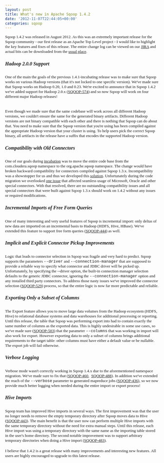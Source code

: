 ```yaml
---
layout: post
title: What's new in Apache Sqoop 1.4.2
date: '2012-11-07T22:44:05+00:00'
categories: sqoop
---
```

<p><b id="internal-source-marker_0.7268701861612499" style="font-family: 'Times New Roman'; font-size: medium; font-weight: normal; "> </b></p> 
  <p><b id="internal-source-marker_0.7268701861612499" style="font-family: 'Times New Roman'; font-size: medium; font-weight: normal; "><span style="font-size: 13px; font-family: Verdana; background-color: transparent; vertical-align: baseline; white-space: pre-wrap; ">Sqoop 1.4.2 was released in August 2012. As this was an extremely important release for the Sqoop community - our first release as an Apache Top Level project - I would like to highlight the key features and fixes of this release. The entire change log can be viewed on our </span><a href="https://issues.apache.org/jira/secure/ReleaseNote.jspa?projectId=12311320&amp;version=12320141"><span style="font-size: 13px; font-family: Verdana; background-color: transparent; vertical-align: baseline; white-space: pre-wrap; ">JIRA</span></a><span style="font-size: 13px; font-family: Verdana; background-color: transparent; vertical-align: baseline; white-space: pre-wrap; "> and actual bits can be downloaded from the </span><a href="http://www.apache.org/dyn/closer.cgi/sqoop/"><span style="font-size: 13px; font-family: Verdana; background-color: transparent; vertical-align: baseline; white-space: pre-wrap; ">usual place</span></a><span style="font-size: 13px; font-family: Verdana; background-color: transparent; vertical-align: baseline; white-space: pre-wrap; ">. </span></b> </p> 
  <h5 dir="ltr" style="display: inline !important; "><b id="internal-source-marker_0.7268701861612499" style="font-family: 'Times New Roman'; font-size: medium; font-weight: normal; "><span style="font-family: Verdana; background-color: transparent; vertical-align: baseline; white-space: pre-wrap; "><b id="internal-source-marker_0.7268701861612499" style="white-space: normal; font-family: 'Times New Roman'; font-weight: normal; "> 
          <h5 dir="ltr"><span style="font-family: Verdana; background-color: transparent; vertical-align: baseline; white-space: pre-wrap; ">Hadoop 2.0.0 Support</span></h5></b></span></b></h5> 
  <p><b id="internal-source-marker_0.7268701861612499" style="font-family: 'Times New Roman'; font-size: medium; font-weight: normal; "><span style="font-size: 13px; font-family: Verdana; background-color: transparent; vertical-align: baseline; white-space: pre-wrap; ">One of the main the goals of the previous 1.4.1-incubating release was to make sure that Sqoop works on various Hadoop versions (that it's not locked to one specific version). We've made sure that Sqoop works on Hadoop 0.20, 1.0 and 0.23. We're excited to announce that in Sqoop 1.4.2 we've added support for Hadoop 2.0.x (</span><a href="https://issues.apache.org/jira/browse/SQOOP-574"><span style="font-size: 13px; font-family: Verdana; background-color: transparent; vertical-align: baseline; white-space: pre-wrap; ">SQOOP-574</span></a><span style="font-size: 13px; font-family: Verdana; background-color: transparent; vertical-align: baseline; white-space: pre-wrap; ">) and so now Sqoop will work on four different major Hadoop releases!</span></b></p><b id="internal-source-marker_0.7268701861612499" style="font-family: 'Times New Roman'; font-size: medium; font-weight: normal; "><span style="font-size: 13px; font-family: Verdana; background-color: transparent; vertical-align: baseline; white-space: pre-wrap; "></span><br /><span style="font-size: 13px; font-family: Verdana; background-color: transparent; vertical-align: baseline; white-space: pre-wrap; ">Even though we made sure that the same codebase will work across all different Hadoop versions, we couldn't ensure the same for the generated binary artifacts. Different Hadoop versions are not binary compatible with each other and there is nothing that Sqoop can do about that. You need to make sure that the Sqoop version that you're using has been compiled against the appropriate Hadoop version that your cluster is using. To help users pick the correct Sqoop binary, all artifacts in the release have a suffix that encodes the supported Hadoop version.</span><br /> 
    <h5 dir="ltr"><span style="font-family: Verdana; background-color: transparent; vertical-align: baseline; white-space: pre-wrap; ">Compatibility with Old Connectors</span></h5><span style="font-size: 13px; font-family: Verdana; background-color: transparent; vertical-align: baseline; white-space: pre-wrap; ">One of our goals during </span><a href="http://incubator.apache.org/"><span style="font-size: 13px; font-family: Verdana; background-color: transparent; vertical-align: baseline; white-space: pre-wrap; ">incubation</span></a><span style="font-size: 13px; font-family: Verdana; background-color: transparent; vertical-align: baseline; white-space: pre-wrap; "> was to move the entire code base from the com.cloudera.sqoop namespace to the org.apache.sqoop namespace. The change would have broken backward compatibility for connectors compiled against Sqoop 1.3.x. Incompatibility was a showstopper for us and thus we developed this </span><a href="https://cwiki.apache.org/confluence/display/SQOOP/Namespace+Migration"><span style="font-size: 13px; font-family: Verdana; background-color: transparent; vertical-align: baseline; white-space: pre-wrap; ">solution</span></a><span style="font-size: 13px; font-family: Verdana; background-color: transparent; vertical-align: baseline; white-space: pre-wrap; ">. Unfortunately during the code migration we overlooked </span><a href="https://issues.apache.org/jira/browse/SQOOP-480"><span style="font-size: 13px; font-family: Verdana; background-color: transparent; vertical-align: baseline; white-space: pre-wrap; ">one issue</span></a><span style="font-size: 13px; font-family: Verdana; background-color: transparent; vertical-align: baseline; white-space: pre-wrap; "> that affected seamless usage of Microsoft, Oracle and other special connectors. With that resolved, there are no outstanding compatibility issues and all special connectors that were built against Sqoop 1.3.x should work on 1.4.2 without any issues or required modifications.</span><br /> 
    <h5 dir="ltr"><span style="font-family: Verdana; background-color: transparent; vertical-align: baseline; white-space: pre-wrap; ">Incremental Imports of Free Form Queries</span></h5><span style="font-size: 13px; font-family: Verdana; background-color: transparent; vertical-align: baseline; white-space: pre-wrap; ">One of many interesting and very useful features of Sqoop is incremental import: only deltas of new data are imported on an incremental basis to Hadoop (HDFS, Hive, HBase). We've extended this feature to support free form queries (</span><a href="https://issues.apache.org/jira/browse/SQOOP-444"><span style="font-size: 13px; font-family: Verdana; background-color: transparent; vertical-align: baseline; white-space: pre-wrap; ">SQOOP-444</span></a><span style="font-size: 13px; font-family: Verdana; background-color: transparent; vertical-align: baseline; white-space: pre-wrap; ">) as well.</span><br /> 
    <h5 dir="ltr"><span style="font-family: Verdana; background-color: transparent; vertical-align: baseline; white-space: pre-wrap; ">Implicit and Explicit Connector Pickup Improvements</span></h5><span style="font-size: 13px; font-family: Verdana; background-color: transparent; vertical-align: baseline; white-space: pre-wrap; ">Logic that leads to connector selection in Sqoop was fragile and very hard to predict. Sqoop supports the parameters </span><span style="font-size: 13px; font-family: 'Courier New'; background-color: transparent; vertical-align: baseline; white-space: pre-wrap; ">--driver</span><span style="font-size: 13px; font-family: Verdana; background-color: transparent; vertical-align: baseline; white-space: pre-wrap; "> and </span><span style="font-size: 13px; font-family: 'Courier New'; background-color: transparent; vertical-align: baseline; white-space: pre-wrap; ">--connection-manager</span><span style="font-size: 13px; font-family: Verdana; background-color: transparent; vertical-align: baseline; white-space: pre-wrap; "> that are supposed to provide a reliable way to specify what connector and JDBC driver will be picked up. Unfortunately, by specifying the --driver option, the built-in connection manager selection defaults to the generic JDBC connector, ignoring the </span><span style="font-size: 13px; font-family: 'Courier New'; background-color: transparent; vertical-align: baseline; white-space: pre-wrap; ">--connection-manager</span><span style="font-size: 13px; font-family: Verdana; background-color: transparent; vertical-align: baseline; white-space: pre-wrap; "> option and any installed third party connectors. To address those nasty issues we've improved the connector selection (</span><a href="https://issues.apache.org/jira/browse/SQOOP-529"><span style="font-size: 13px; font-family: Verdana; background-color: transparent; vertical-align: baseline; white-space: pre-wrap; ">SQOOP-529</span></a><span style="font-size: 13px; font-family: Verdana; background-color: transparent; vertical-align: baseline; white-space: pre-wrap; ">) process, so that the entire logic is now far more predictable and reliable.</span><br /> 
    <h5 dir="ltr"><span style="font-family: Verdana; background-color: transparent; vertical-align: baseline; white-space: pre-wrap; ">Exporting Only a Subset of Columns</span></h5><span style="font-size: 13px; font-family: Verdana; background-color: transparent; vertical-align: baseline; white-space: pre-wrap; ">The Export feature allows you to move large data volumes from the Hadoop ecosystem (HDFS, Hive) to relational database systems and data warehouses for additional processing or reporting. Until this release, the table that Sqoop was performing export into had to contain exactly the same number of columns as the exported data. This is highly undesirable in some use cases, so we've made sure (</span><a href="https://issues.apache.org/jira/browse/SQOOP-503"><span style="font-size: 13px; font-family: Verdana; background-color: transparent; vertical-align: baseline; white-space: pre-wrap; ">SQOOP-503</span></a><span style="font-size: 13px; font-family: Verdana; background-color: transparent; vertical-align: baseline; white-space: pre-wrap; ">) that the parameter </span><span style="font-size: 13px; font-family: 'Courier New'; background-color: transparent; vertical-align: baseline; white-space: pre-wrap; ">--columns</span><span style="font-size: 13px; font-family: Verdana; background-color: transparent; vertical-align: baseline; white-space: pre-wrap; "> that was working in import will also work for export. However exporting data to only a subset of columns brings additional requirements to the target table: other columns must have either a default value or be nullable. The export job will fail otherwise.</span><br /> 
    <h5 dir="ltr"><span style="font-family: Verdana; background-color: transparent; vertical-align: baseline; white-space: pre-wrap; ">Verbose Logging</span></h5><span style="font-size: 13px; font-family: Verdana; background-color: transparent; vertical-align: baseline; white-space: pre-wrap; ">Verbose mode wasn't correctly working in Sqoop 1.4.x due to the aforementioned namespace migration. We've made sure to fix that (</span><a href="https://issues.apache.org/jira/browse/SQOOP-460"><span style="font-size: 13px; font-family: Verdana; background-color: transparent; vertical-align: baseline; white-space: pre-wrap; ">SQOOP-460</span></a><span style="font-size: 13px; font-family: Verdana; background-color: transparent; vertical-align: baseline; white-space: pre-wrap; ">, &nbsp;</span><a href="https://issues.apache.org/jira/browse/SQOOP-488"><span style="font-size: 13px; font-family: Verdana; background-color: transparent; vertical-align: baseline; white-space: pre-wrap; ">SQOOP-488</span></a><span style="font-size: 13px; font-family: Verdana; background-color: transparent; vertical-align: baseline; white-space: pre-wrap; ">). In addition we've extended the reach of the </span><span style="font-size: 13px; font-family: 'Courier New'; background-color: transparent; vertical-align: baseline; white-space: pre-wrap; ">--verbose</span><span style="font-size: 13px; font-family: Verdana; background-color: transparent; vertical-align: baseline; white-space: pre-wrap; "> parameter to generated mapreduce jobs (</span><a href="https://issues.apache.org/jira/browse/SQOOP-436"><span style="font-size: 13px; font-family: Verdana; background-color: transparent; vertical-align: baseline; white-space: pre-wrap; ">SQOOP-436</span></a><span style="font-size: 13px; font-family: Verdana; background-color: transparent; vertical-align: baseline; white-space: pre-wrap; ">), so we now provide much better logging when needed during the entire import or export process!</span><br /> 
    <h5 dir="ltr"><span style="font-family: Verdana; background-color: transparent; vertical-align: baseline; white-space: pre-wrap; ">Hive Imports</span></h5><span style="font-size: 13px; font-family: Verdana; background-color: transparent; vertical-align: baseline; white-space: pre-wrap; ">Sqoop team has improved Hive imports in several ways. The first improvement was that the user no longer needs to remove the empty temporary directory after Sqoop moves data to Hive (</span><a href="https://issues.apache.org/jira/browse/SQOOP-443"><span style="font-size: 13px; font-family: Verdana; background-color: transparent; vertical-align: baseline; white-space: pre-wrap; ">SQOOP-443</span></a><span style="font-size: 13px; font-family: Verdana; background-color: transparent; vertical-align: baseline; white-space: pre-wrap; ">). The main benefit is that the user now can perform multiple Hive imports with the same temporary directory without the need for extra manual steps. Until this release, each Hive import was using a temporary directory with the same name as the importing table stored in the user's home directory. The second notable improvement was to support arbitrary temporary directories when doing a Hive import (</span><a href="https://issues.apache.org/jira/browse/SQOOP-483"><span style="font-size: 13px; font-family: Verdana; background-color: transparent; vertical-align: baseline; white-space: pre-wrap; ">SQOOP-483</span></a><span style="font-size: 13px; font-family: Verdana; background-color: transparent; vertical-align: baseline; white-space: pre-wrap; ">). </span><br /><span style="font-size: 13px; font-family: Verdana; background-color: transparent; vertical-align: baseline; white-space: pre-wrap; "></span><br /><span style="font-size: 13px; font-family: Verdana; background-color: transparent; vertical-align: baseline; white-space: pre-wrap; ">I believe that 1.4.2 is a great release with many improvements and interesting new features. All users are highly encouraged to upgrade to this latest release.</span><br /></b> 
  <p> </p>
